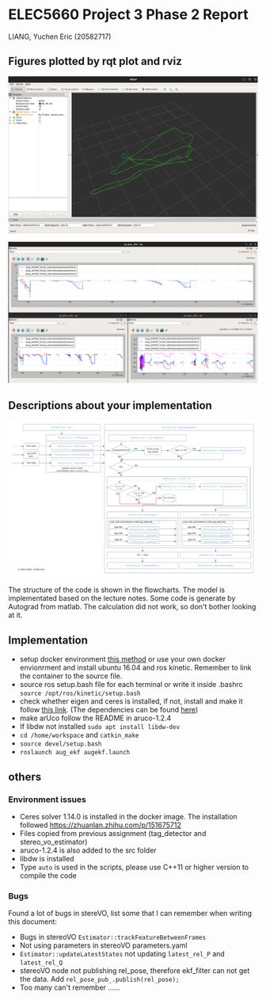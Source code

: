 # ELEC5660 Project 3 Phase 2 Report
LIANG, Yuchen Eric (20582717)

## Figures plotted by rqt plot and rviz
<p align="center">
<img src="./assets/P3p2-rviz.png" alt= “” width="600">
</p>

<p align="center">
<img src="./assets/P3p2-rqtplot.png" alt= “” width="600">
</p>

## Descriptions about your implementation
<p align="center">
<img src="./assets/ELEC5660-p3p2-flowchart.png" alt= “” width="600">
</p>
The structure of the code is shown in the flowcharts. The model is implementated based on the lecture notes. Some code is generate by Autograd from matlab. The calculation did not work, so don't bother looking at it.

## Implementation
- setup docker environment [this method](https://github.com/HKUST-Aerial-Robotics/HKUST-ELEC5660-Introduction-to-Aerial-Robotics/issues/1) or use your own docker envionrment and install ubuntu 16.04 and ros kinetic. Remember to link the container to the source file.
- source ros setup.bash file for each terminal or write it inside .bashrc `source /opt/ros/kinetic/setup.bash`
- check whether eigen and ceres is installed, if not, install and make it follow [this link](https://zhuanlan.zhihu.com/p/151675712). (The dependencies can be found [here](https://gist.github.com/JihongJu/97af193dd9334497b1916862caf0c467))
- make arUco follow the README in aruco-1.2.4 
- If libdw not installed `sudo apt install libdw-dev`
- `cd /home/workspace` and `catkin_make`
- `source devel/setup.bash`
- `roslaunch aug_ekf augekf.launch`

## others
### Environment issues
- Ceres solver 1.14.0 is installed in the docker image. The installation followed https://zhuanlan.zhihu.com/p/151675712
- Files copied from previous assignment (tag_detector and stereo_vo_estimator)
- aruco-1.2.4 is also added to the src folder
- libdw is installed
- Type `auto` is used in the scripts, please use C++11 or higher version to compile the code

### Bugs  
Found a lot of bugs in stereVO, list some that I can remember when writing this document:
- Bugs in stereoVO `Estimator::trackFeatureBetweenFrames`
- Not using parameters in stereoVO parameters.yaml
- `Estimator::updateLatestStates` not updating `latest_rel_P` and `latest_rel_Q`
- stereoVO node not publishing rel_pose, therefore ekf_filter can not get the data. Add `rel_pose_pub_.publish(rel_pose);`
- Too many can't remember ......
